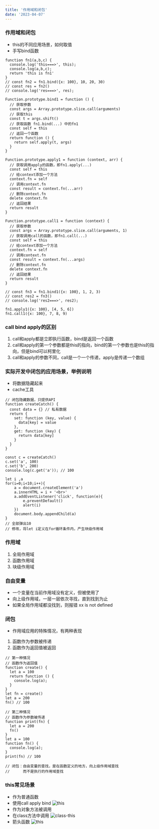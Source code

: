 ```yaml
---
title: '作用域和闭包'
date: '2023-04-07'
---
```

### 作用域和闭包
* this的不同应用场景，如何取值
* 手写bind函数
```// bind
function fn1(a,b,c) {
  console.log('this===>', this);
  console.log(a,b,c);
  return 'this is fn1'
}
// const fn2 = fn1.bind({x: 100}, 10, 20, 30)
// const res = fn2()
// console.log('res===>', res);

Function.prototype.bind1 = function () {
  // 获取参数
  const args = Array.prototype.slice.call(arguments)
  // 获取this
  const t = args.shift()
  // 获取函数 fn1.bind(...) 中的fn1
  const self = this
  // 返回一个函数
  return function () {
    return self.apply(t, args)
  }
}

Function.prototype.apply1 = function (context, arr) {
  // 获取调用apply的函数，即fn1.apply(...)
  const self = this
  // 给context添加一个方法
  context.fn = self
  // 调用context.fn
  const result = context.fn(...arr)
  // 删除context.fn
  delete context.fn
  // 返回结果
  return result
}

Function.prototype.call1 = function (context) {
  // 获取参数
  const args = Array.prototype.slice.call(arguments, 1)
  // 获取调用call的函数，即fn1.call(...)
  const self = this
  // 给context添加一个方法
  context.fn = self
  // 调用context.fn
  const result = context.fn(...args)
  // 删除context.fn
  delete context.fn
  // 返回结果
  return result
}

// const fn3 = fn1.bind1({x: 100}, 1, 2, 3)
// const res2 = fn3()
// console.log('res2===>', res2);

fn1.apply1({x: 100}, [4, 5, 6])
fn1.call1({x: 100}, 7, 8, 9)
```

### call bind apply的区别
1. call和apply都是立即执行函数，bind是返回一个函数
2. call和apply的第一个参数都是this的指向，bind的第一个参数也是this的指向，但是bind可以柯里化
3. call和apply的参数不同，call是一个一个传递，apply是传递一个数组
### 实际开发中闭包的应用场景，举例说明
* 将数据隐藏起来
* cache工具
```
// 闭包隐藏数据，只提供API
function createCatch() {
  const data = {} // 私有数据
  return {
    set: function (key, value) {
      data[key] = value
    },
    get: function (key) {
      return data[key]
    }
  }
}

const c = createCatch()
c.set('a', 100)
c.set('b', 200)
console.log(c.get('a')); // 100
```

```
let i ,a
for(i=0;i<10;i++){
    a = document.createElement('a')
    a.innerHTML = i + '<br>'
    a.addEventListener('click', function(e){
        e.preventDefault()
        alert(i)
    })
    document.body.appendChild(a)
}
// 全部弹出10
// 修改，将let i定义在for循环条件内，产生块级作用域
```

### 作用域
1. 全局作用域
2. 函数作用域
3. 块级作用域

### 自由变量
* 一个变量在当前作用域没有定义，但被使用了
* 向上级作用域，一层一层依次寻找，直到找到为止
* 如果全局作用域都没找到，则报错 xx is not defined

### 闭包
* 作用域应用的特殊情况，有两种表现
1. 函数作为参数被传递
2. 函数作为返回值被返回
```
// 第一种情况
// 函数作为返回值
function create() {
  let a = 100
  return function () {
    console.log(a);
  }
}
let fn = create()
let a = 200
fn() // 100

// 第二种情况
// 函数作为参数被传递
function print(fn) {
  let a = 200
  fn()
}
let a = 100
function fn() {
  console.log(a);
}
print(fn) // 100

// 闭包：自由变量的查找，是在函数定义的地方，向上级作用域查找
//      而不是执行的作用域查找
```

### this常见场景
* 作为普通函数
* 使用call apply bind
![this](/images/this-demo.png)
* 作为对象方法被调用
* 在class方法中调用
![class-this](/images/class-this.png)
* 箭头函数
![this](/images/this-demo1.png)

